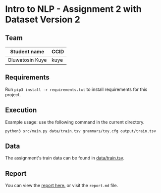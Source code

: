 # Intro to NLP - Assignment 2 with Dataset Version 2

## Team
|Student name| CCID |
|------------|------|
|Oluwatosin Kuye  | kuye     |


## Requirements
Run `pip3 install -r requirements.txt` to install requirements for this project.

## Execution
Example usage: use the following command in the current directory.

`python3 src/main.py data/train.tsv grammars/toy.cfg output/train.tsv`

## Data

The assignment's train data can be found in [data/train.tsv](data/train.tsv).

## Report
You can view the [report here.](./report.md) or visit the `report.md` file. 